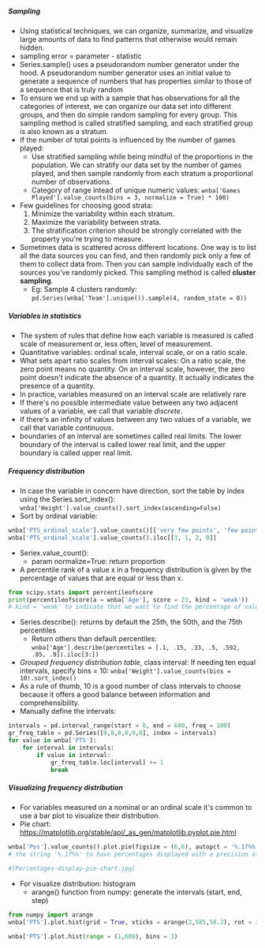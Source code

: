 ##### Sampling
- Using statistical techniques, we can organize, summarize, and visualize large amounts of data to find patterns that otherwise would remain hidden.
- sampling error = parameter - statistic
-  Series.sample() uses a pseudorandom number generator under the hood. A pseudorandom number generator uses an initial value to generate a sequence of numbers that has properties similar to those of a sequence that is truly random
- To ensure we end up with a sample that has observations for all the categories of interest, we can organize our data set into different groups, and then do simple random sampling for every group. This sampling method is called stratified sampling, and each stratified group is also known as a stratum.
- If the number of total points is influenced by the number of games played:
    - Use stratified sampling while being mindful of the proportions in the population. We can stratify our data set by the number of games played, and then sample randomly from each stratum a proportional number of observations.
    - Category of range intead of unique numeric values: `wnba['Games Played'].value_counts(bins = 3, normalize = True) * 100)`
- Few guidelines for choosing good strata:
    1. Minimize the variability within each stratum.
    2. Maximize the variability between strata.
    3. The stratification criterion should be strongly correlated with the property you're trying to measure.
- Sometimes data is scattered across different locations. One way is to list all the data sources you can find, and then randomly pick only a few of them to collect data from. Then you can sample individually each of the sources you've randomly picked. This sampling method is called **cluster sampling**.
    - Eg: Sample 4 clusters randomly: `pd.Series(wnba['Team'].unique()).sample(4, random_state = 0))`

##### Variables in statistics
- The system of rules that define how each variable is measured is called scale of measurement or, less often, level of measurement.
- Quantitative variables: ordinal scale,  interval scale, or on a ratio scale.
- What sets apart ratio scales from interval scales: On a ratio scale, the zero point means no quantity. On an interval scale, however, the zero point doesn't indicate the absence of a quantity. It actually indicates the presence of a quantity.
- In practice, variables measured on an interval scale are relatively rare
- If there's no possible intermediate value between any two adjacent values of a variable, we call that variable *discrete*.
- If there's an infinity of values between any two values of a variable, we call that variable *continuous*.
- boundaries of an interval are sometimes called real limits. The lower boundary of the interval is called lower real limit, and the upper boundary is called upper real limit.

##### Frequency distribution
- In case the variable in concern have direction, sort the table by index using the Series.sort_index(): `wnba['Height'].value_counts().sort_index(ascending=False)`
- Sort by ordinal variable: 
```py
wnba['PTS_ordinal_scale'].value_counts()[['very few points', 'few points', 'many points', 'a lot of points']]
wnba['PTS_ordinal_scale'].value_counts().iloc[[3, 1, 2, 0]]
```
- Seriex.value_count():
    - param normalize=True: return proportion
- A percentile rank of a value x  in a frequency distribution is given by the percentage of values that are equal or less than x.
```py
from scipy.stats import percentileofscore
print(percentileofscore(a = wnba['Age'], score = 23, kind = 'weak'))
# kind = 'weak' to indicate that we want to find the percentage of values thar are equal to or less than the value we specify in the score parameter.
```
- Series.describe(): returns by default the 25th, the 50th, and the 75th percentiles
    - Return others than default percentiles: `wnba['Age'].describe(percentiles = [.1, .15, .33, .5, .592, .85, .9]).iloc[3:])`
- *Grouped frequency distribution table*, class interval: If needing ten equal intervals, specify bins = 10: `wnba['Weight'].value_counts(bins = 10).sort_index()`
- As a rule of thumb, 10 is a good number of class intervals to choose because it offers a good balance between information and comprehensibility.
- Manually define the intervals:
```py
intervals = pd.interval_range(start = 0, end = 600, freq = 100)
gr_freq_table = pd.Series([0,0,0,0,0,0], index = intervals)
for value in wnba['PTS']:
    for interval in intervals:
        if value in interval:
            gr_freq_table.loc[interval] += 1
            break
```

##### Visualizing frequency distribution
- For variables measured on a nominal or an ordinal scale it's common to use a bar plot to visualize their distribution. 
- Pie chart: https://matplotlib.org/stable/api/_as_gen/matplotlib.pyplot.pie.html
```py
wnba['Pos'].value_counts().plot.pie(figsize = (6,6), autopct = '%.1f%%')
# the string '%.1f%%' to have percentages displayed with a precision of one decimal place. https://docs.python.org/3/library/string.html#format-specification-mini-language

#[Percentages-display-pie-chart.jpg]
```
- For visualize distribution: histogram
    - arange() function from numpy: generate the intervals (start, end, step)
```py
from numpy import arange
wnba['PTS'].plot.hist(grid = True, xticks = arange(2,585,58.2), rot = 30)
```
```py
wnba['PTS'].plot.hist(range = (1,600), bins = 3)
```